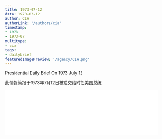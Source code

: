 ```yaml
---
title: 1973-07-12
date: 1973-07-12
author: CIA 
authorLink: "/authors/cia"
timestamp: 
- 1973
- 1973-07
multitype: 
- cia
tags: 
- dailybrief
featuredImagePreview: '/agency/CIA.png'
---
```



Presidential Daily Brief On 1973 July 12

此情报简报于1973年7月12日被递交给时任美国总统

<!--more-->





<div id="over" style="width:100%; overflow:hidden"> <iframe id="sFrame" name="sFrame" frameborder="no" border="0"  allowfullscreen marginwidth="0" scrolling="no" src = " /CIA/1973-07-12.html "  style = " position:absulute; width: 806px; top: 300;" > </iframe> </div>